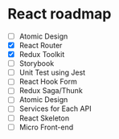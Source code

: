 # React roadmap

- [ ] Atomic Design
- [x] React Router
- [x] Redux Toolkit
- [ ] Storybook
- [ ] Unit Test using Jest
- [ ] React Hook Form
- [ ] Redux Saga/Thunk
- [ ] Atomic Design
- [ ] Services for Each API
- [ ] React Skeleton
- [ ] Micro Front-end